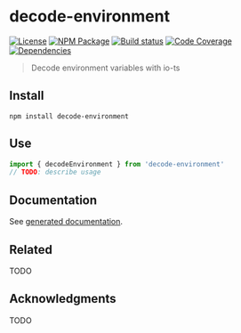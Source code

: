 # decode-environment
[![License][]](https://opensource.org/licenses/ISC)
[![NPM Package][]](https://npmjs.org/package/decode-environment)
[![Build status][]](https://travis-ci.org/EricCrosson/decode-environment)
[![Code Coverage][]](https://codecov.io/gh/EricCrosson/decode-environment)
[![Dependencies][]](https://david-dm.org/EricCrosson/decode-environment)

[License]: https://img.shields.io/badge/License-ISC-blue.svg
[NPM Package]: https://img.shields.io/npm/v/decode-environment.svg
[Build status]: https://travis-ci.org/EricCrosson/decode-environment.svg?branch=master
[Code Coverage]: https://codecov.io/gh/EricCrosson/decode-environment/branch/master/graph/badge.svg
[Dependencies]: https://david-dm.org/EricCrosson/decode-environment/status.svg

> Decode environment variables with io-ts

## Install

``` shell
npm install decode-environment
```

## Use

``` typescript
import { decodeEnvironment } from 'decode-environment'
// TODO: describe usage
```

## Documentation

See [generated documentation](doc/README.md).

## Related

TODO

## Acknowledgments

TODO
